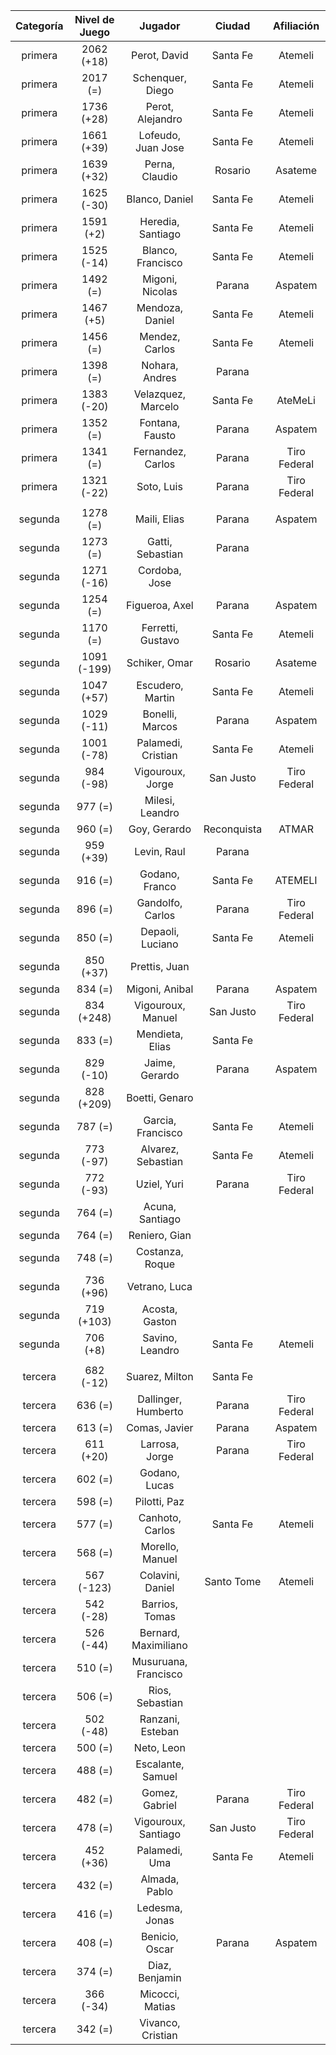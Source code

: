 |  Categoría  |  Nivel de Juego  |       Jugador        |   Ciudad    |  Afiliación  |
|:-----------:|:----------------:|:--------------------:|:-----------:|:------------:|
|   primera   |    2062 (+18)    |     Perot, David     |  Santa Fe   |   Atemeli    |
|   primera   |     2017 (=)     |   Schenquer, Diego   |  Santa Fe   |   Atemeli    |
|   primera   |    1736 (+28)    |   Perot, Alejandro   |  Santa Fe   |   Atemeli    |
|   primera   |    1661 (+39)    |  Lofeudo, Juan Jose  |  Santa Fe   |   Atemeli    |
|   primera   |    1639 (+32)    |    Perna, Claudio    |   Rosario   |   Asateme    |
|   primera   |    1625 (-30)    |    Blanco, Daniel    |  Santa Fe   |   Atemeli    |
|   primera   |    1591 (+2)     |  Heredia, Santiago   |  Santa Fe   |   Atemeli    |
|   primera   |    1525 (-14)    |  Blanco, Francisco   |  Santa Fe   |   Atemeli    |
|   primera   |     1492 (=)     |   Migoni, Nicolas    |   Parana    |   Aspatem    |
|   primera   |    1467 (+5)     |   Mendoza, Daniel    |  Santa Fe   |   Atemeli    |
|   primera   |     1456 (=)     |    Mendez, Carlos    |  Santa Fe   |   Atemeli    |
|   primera   |     1398 (=)     |    Nohara, Andres    |   Parana    |              |
|   primera   |    1383 (-20)    |  Velazquez, Marcelo  |  Santa Fe   |   AteMeLi    |
|   primera   |     1352 (=)     |   Fontana, Fausto    |   Parana    |   Aspatem    |
|   primera   |     1341 (=)     |  Fernandez, Carlos   |   Parana    | Tiro Federal |
|   primera   |    1321 (-22)    |      Soto, Luis      |   Parana    | Tiro Federal |
|             |                  |                      |             |              |
|   segunda   |     1278 (=)     |     Maili, Elias     |   Parana    |   Aspatem    |
|   segunda   |     1273 (=)     |   Gatti, Sebastian   |   Parana    |              |
|   segunda   |    1271 (-16)    |    Cordoba, Jose     |             |              |
|   segunda   |     1254 (=)     |    Figueroa, Axel    |   Parana    |   Aspatem    |
|   segunda   |     1170 (=)     |  Ferretti, Gustavo   |  Santa Fe   |   Atemeli    |
|   segunda   |   1091 (-199)    |    Schiker, Omar     |   Rosario   |   Asateme    |
|   segunda   |    1047 (+57)    |   Escudero, Martin   |  Santa Fe   |   Atemeli    |
|   segunda   |    1029 (-11)    |   Bonelli, Marcos    |   Parana    |   Aspatem    |
|   segunda   |    1001 (-78)    |  Palamedi, Cristian  |  Santa Fe   |   Atemeli    |
|   segunda   |    984 (-98)     |   Vigouroux, Jorge   |  San Justo  | Tiro Federal |
|   segunda   |     977 (=)      |   Milesi, Leandro    |             |              |
|   segunda   |     960 (=)      |     Goy, Gerardo     | Reconquista |    ATMAR     |
|   segunda   |    959 (+39)     |     Levin, Raul      |   Parana    |              |
|   segunda   |     916 (=)      |    Godano, Franco    |  Santa Fe   |   ATEMELI    |
|   segunda   |     896 (=)      |   Gandolfo, Carlos   |   Parana    | Tiro Federal |
|   segunda   |     850 (=)      |   Depaoli, Luciano   |  Santa Fe   |   Atemeli    |
|   segunda   |    850 (+37)     |    Prettis, Juan     |             |              |
|   segunda   |     834 (=)      |    Migoni, Anibal    |   Parana    |   Aspatem    |
|   segunda   |    834 (+248)    |  Vigouroux, Manuel   |  San Justo  | Tiro Federal |
|   segunda   |     833 (=)      |   Mendieta, Elias    |  Santa Fe   |              |
|   segunda   |    829 (-10)     |    Jaime, Gerardo    |   Parana    |   Aspatem    |
|   segunda   |    828 (+209)    |    Boetti, Genaro    |             |              |
|   segunda   |     787 (=)      |  Garcia, Francisco   |  Santa Fe   |   Atemeli    |
|   segunda   |    773 (-97)     |  Alvarez, Sebastian  |  Santa Fe   |   Atemeli    |
|   segunda   |    772 (-93)     |     Uziel, Yuri      |   Parana    | Tiro Federal |
|   segunda   |     764 (=)      |   Acuna, Santiago    |             |              |
|   segunda   |     764 (=)      |    Reniero, Gian     |             |              |
|   segunda   |     748 (=)      |   Costanza, Roque    |             |              |
|   segunda   |    736 (+96)     |    Vetrano, Luca     |             |              |
|   segunda   |    719 (+103)    |    Acosta, Gaston    |             |              |
|   segunda   |     706 (+8)     |   Savino, Leandro    |  Santa Fe   |   Atemeli    |
|             |                  |                      |             |              |
|   tercera   |    682 (-12)     |    Suarez, Milton    |  Santa Fe   |              |
|   tercera   |     636 (=)      | Dallinger, Humberto  |   Parana    | Tiro Federal |
|   tercera   |     613 (=)      |    Comas, Javier     |   Parana    |   Aspatem    |
|   tercera   |    611 (+20)     |    Larrosa, Jorge    |   Parana    | Tiro Federal |
|   tercera   |     602 (=)      |    Godano, Lucas     |             |              |
|   tercera   |     598 (=)      |     Pilotti, Paz     |             |              |
|   tercera   |     577 (=)      |   Canhoto, Carlos    |  Santa Fe   |   Atemeli    |
|   tercera   |     568 (=)      |   Morello, Manuel    |             |              |
|   tercera   |    567 (-123)    |   Colavini, Daniel   | Santo Tome  |   Atemeli    |
|   tercera   |    542 (-28)     |    Barrios, Tomas    |             |              |
|   tercera   |    526 (-44)     | Bernard, Maximiliano |             |              |
|   tercera   |     510 (=)      | Musuruana, Francisco |             |              |
|   tercera   |     506 (=)      |   Rios, Sebastian    |             |              |
|   tercera   |    502 (-48)     |   Ranzani, Esteban   |             |              |
|   tercera   |     500 (=)      |      Neto, Leon      |             |              |
|   tercera   |     488 (=)      |  Escalante, Samuel   |             |              |
|   tercera   |     482 (=)      |    Gomez, Gabriel    |   Parana    | Tiro Federal |
|   tercera   |     478 (=)      | Vigouroux, Santiago  |  San Justo  | Tiro Federal |
|   tercera   |    452 (+36)     |    Palamedi, Uma     |  Santa Fe   |   Atemeli    |
|   tercera   |     432 (=)      |    Almada, Pablo     |             |              |
|   tercera   |     416 (=)      |    Ledesma, Jonas    |             |              |
|   tercera   |     408 (=)      |    Benicio, Oscar    |   Parana    |   Aspatem    |
|   tercera   |     374 (=)      |    Diaz, Benjamin    |             |              |
|   tercera   |    366 (-34)     |   Micocci, Matias    |             |              |
|   tercera   |     342 (=)      |  Vivanco, Cristian   |             |              |